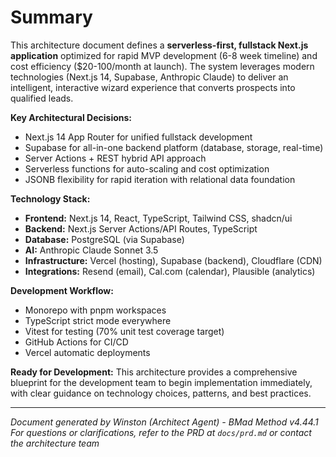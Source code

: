 # Summary

This architecture document defines a **serverless-first, fullstack Next.js application** optimized for rapid MVP development (6-8 week timeline) and cost efficiency ($20-100/month at launch). The system leverages modern technologies (Next.js 14, Supabase, Anthropic Claude) to deliver an intelligent, interactive wizard experience that converts prospects into qualified leads.

**Key Architectural Decisions:**

- Next.js 14 App Router for unified fullstack development
- Supabase for all-in-one backend platform (database, storage, real-time)
- Server Actions + REST hybrid API approach
- Serverless functions for auto-scaling and cost optimization
- JSONB flexibility for rapid iteration with relational data foundation

**Technology Stack:**

- **Frontend:** Next.js 14, React, TypeScript, Tailwind CSS, shadcn/ui
- **Backend:** Next.js Server Actions/API Routes, TypeScript
- **Database:** PostgreSQL (via Supabase)
- **AI:** Anthropic Claude Sonnet 3.5
- **Infrastructure:** Vercel (hosting), Supabase (backend), Cloudflare (CDN)
- **Integrations:** Resend (email), Cal.com (calendar), Plausible (analytics)

**Development Workflow:**

- Monorepo with pnpm workspaces
- TypeScript strict mode everywhere
- Vitest for testing (70% unit test coverage target)
- GitHub Actions for CI/CD
- Vercel automatic deployments

**Ready for Development:** This architecture provides a comprehensive blueprint for the development team to begin implementation immediately, with clear guidance on technology choices, patterns, and best practices.

---

_Document generated by Winston (Architect Agent) - BMad Method v4.44.1_
_For questions or clarifications, refer to the PRD at `docs/prd.md` or contact the architecture team_
